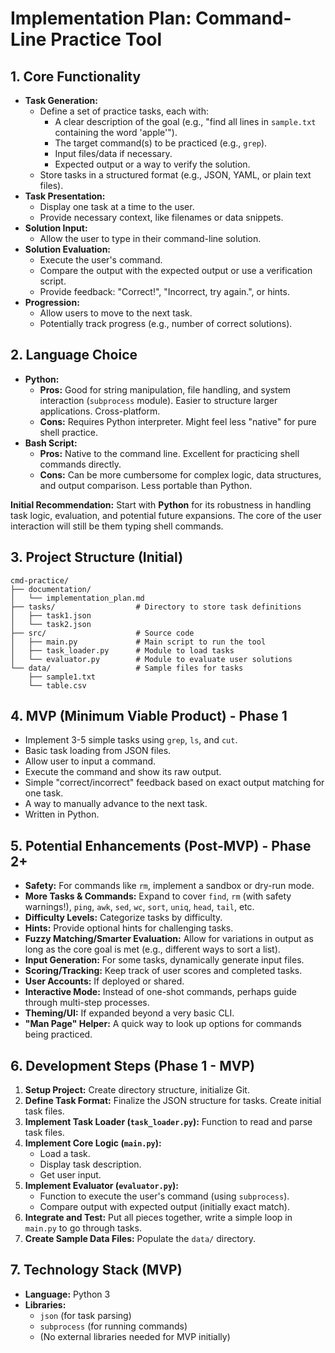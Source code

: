 # Implementation Plan: Command-Line Practice Tool

## 1. Core Functionality

*   **Task Generation:**
    *   Define a set of practice tasks, each with:
        *   A clear description of the goal (e.g., "find all lines in `sample.txt` containing the word 'apple'").
        *   The target command(s) to be practiced (e.g., `grep`).
        *   Input files/data if necessary.
        *   Expected output or a way to verify the solution.
    *   Store tasks in a structured format (e.g., JSON, YAML, or plain text files).
*   **Task Presentation:**
    *   Display one task at a time to the user.
    *   Provide necessary context, like filenames or data snippets.
*   **Solution Input:**
    *   Allow the user to type in their command-line solution.
*   **Solution Evaluation:**
    *   Execute the user's command.
    *   Compare the output with the expected output or use a verification script.
    *   Provide feedback: "Correct!", "Incorrect, try again.", or hints.
*   **Progression:**
    *   Allow users to move to the next task.
    *   Potentially track progress (e.g., number of correct solutions).

## 2. Language Choice

*   **Python:**
    *   **Pros:** Good for string manipulation, file handling, and system interaction (`subprocess` module). Easier to structure larger applications. Cross-platform.
    *   **Cons:** Requires Python interpreter. Might feel less "native" for pure shell practice.
*   **Bash Script:**
    *   **Pros:** Native to the command line. Excellent for practicing shell commands directly.
    *   **Cons:** Can be more cumbersome for complex logic, data structures, and output comparison. Less portable than Python.

**Initial Recommendation:** Start with **Python** for its robustness in handling task logic, evaluation, and potential future expansions. The core of the user interaction will still be them typing shell commands.

## 3. Project Structure (Initial)

```
cmd-practice/
├── documentation/
│   └── implementation_plan.md
├── tasks/                  # Directory to store task definitions
│   ├── task1.json
│   └── task2.json
├── src/                    # Source code
│   ├── main.py             # Main script to run the tool
│   ├── task_loader.py      # Module to load tasks
│   └── evaluator.py        # Module to evaluate user solutions
└── data/                   # Sample files for tasks
    ├── sample1.txt
    └── table.csv
```

## 4. MVP (Minimum Viable Product) - Phase 1

*   Implement 3-5 simple tasks using `grep`, `ls`, and `cut`.
*   Basic task loading from JSON files.
*   Allow user to input a command.
*   Execute the command and show its raw output.
*   Simple "correct/incorrect" feedback based on exact output matching for one task.
*   A way to manually advance to the next task.
*   Written in Python.

## 5. Potential Enhancements (Post-MVP) - Phase 2+

*   **Safety:** For commands like `rm`, implement a sandbox or dry-run mode.
*   **More Tasks & Commands:** Expand to cover `find`, `rm` (with safety warnings!), `ping`, `awk`, `sed`, `wc`, `sort`, `uniq`, `head`, `tail`, etc.
*   **Difficulty Levels:** Categorize tasks by difficulty.
*   **Hints:** Provide optional hints for challenging tasks.
*   **Fuzzy Matching/Smarter Evaluation:** Allow for variations in output as long as the core goal is met (e.g., different ways to sort a list).
*   **Input Generation:** For some tasks, dynamically generate input files.
*   **Scoring/Tracking:** Keep track of user scores and completed tasks.
*   **User Accounts:** If deployed or shared.
*   **Interactive Mode:** Instead of one-shot commands, perhaps guide through multi-step processes.
*   **Theming/UI:** If expanded beyond a very basic CLI.
*   **"Man Page" Helper:** A quick way to look up options for commands being practiced.

## 6. Development Steps (Phase 1 - MVP)

1.  **Setup Project:** Create directory structure, initialize Git.
2.  **Define Task Format:** Finalize the JSON structure for tasks. Create initial task files.
3.  **Implement Task Loader (`task_loader.py`):** Function to read and parse task files.
4.  **Implement Core Logic (`main.py`):**
    *   Load a task.
    *   Display task description.
    *   Get user input.
5.  **Implement Evaluator (`evaluator.py`):**
    *   Function to execute the user's command (using `subprocess`).
    *   Compare output with expected output (initially exact match).
6.  **Integrate and Test:** Put all pieces together, write a simple loop in `main.py` to go through tasks.
7.  **Create Sample Data Files:** Populate the `data/` directory.

## 7. Technology Stack (MVP)

*   **Language:** Python 3
*   **Libraries:**
    *   `json` (for task parsing)
    *   `subprocess` (for running commands)
    *   (No external libraries needed for MVP initially)
